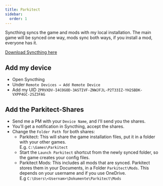 ```yaml
---
title: Parkitect
sidebar:
  order: 1
---
```


Syncthing syncs the game and mods with my local installation. 
The main game will be synced one way, mods sync both ways, if you install a mod, everyone has it.

[Download Syncthing here](https://syncthing.net/)

## Add my device

- Open Syncthing
- Under `Remote Devices → Add Remote Device`
- Add my UID `ZPRVXDV-I4COGOD-3ASTIVF-ZNWJFJL-P2T33IZ-YH2SBDK-VXPP4GC-2SZ3FAG`

## Add the Parkitect-Shares

- Send me a PM with your `Device Name`, and I'll send you the shares.
- You'll get a notification in Syncthing, accept the shares.
- Change the `Folder Path `for both shares:
  - Parkitect: This will share the game installation files, put it in a folder with your other games.   
    E.g. `C:\Games\Parkitect`
  - Start the `Launch Parkitect` shortcut from the newly synced folder, so the game creates your config files.
  - Parkitect Mods: This includes all mods that are synced. Parkitect stores them in your Documents, in a Folder `Parkitect\Mods`. This depends on your username and if you use OneDrive.   
    E.g `C:\Users\<Usernam>\Dokumente\Parkitect\Mods`
